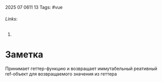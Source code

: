 2025 07 0611 13
Tags: #vue
###### Links: 
1) 
# Заметка
Принимает геттер-функцию и возвращает иммутабельный реативный ref-объект для возвращаемого значения из геттера